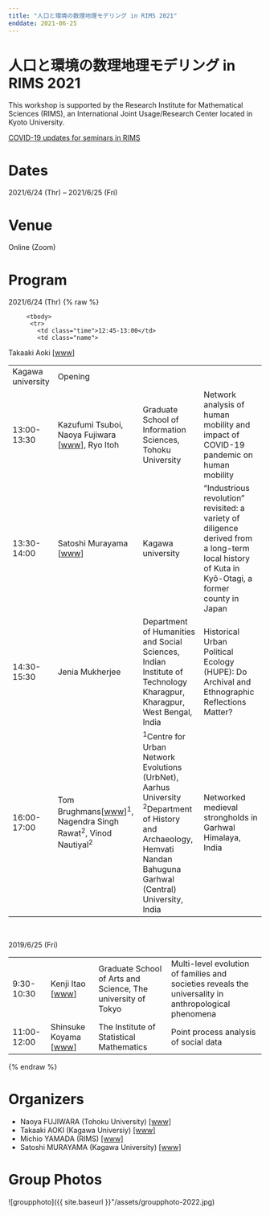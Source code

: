 ```yaml
---
title: "人口と環境の数理地理モデリング in RIMS 2021"
enddate: 2021-06-25
---
```


# 人口と環境の数理地理モデリング in RIMS 2021

This workshop is supported by the  Research  Institute  for  Mathematical  Sciences (RIMS), an  International Joint Usage/Research Center located in Kyoto University.

<a href="https://www.kurims.kyoto-u.ac.jp/kyoten/ja/covid-19.html" target="_blank">COVID-19 updates for seminars in RIMS</a>

# Dates 
2021/6/24 (Thr) – 2021/6/25 (Fri)

# Venue 
Online (Zoom)

# Program
2021/6/24 (Thr)
{% raw %}
<table>

         <tbody>
          <tr>
            <td class="time">12:45-13:00</td>
            <td class="name">
Takaaki Aoki  [<a href="http://www.ed.kagawa-u.ac.jp/~aoki/">www</a>]
</td>
            <td class="affiliation">Kagawa university</td>
            <td class="title">Opening</td>
          </tr>
          <tr>
              <td class="time">13:00-13:30</td>
              <td class="name">
		Kazufumi Tsuboi, Naoya Fujiwara  [<a href="https://www.is.tohoku.ac.jp/jp/laboratory/list_dept/c10.html">www</a>], Ryo Itoh
</td>
              <td class="affiliation">Graduate School of Information Sciences, Tohoku University </td>
              <td class="title">Network analysis of human mobility and impact of COVID-19 pandemic on
	      human mobility</td>
          </tr>
	          <tr>
              <td class="time">13:30-14:00</td>
              <td class="name">
		Satoshi Murayama  [<a href="https://researchmap.jp/read0188434/?lang=en">www</a>]
</td>
              <td class="affiliation">Kagawa university</td>
              <td class="title">“Industrious revolution” revisited: a variety of diligence derived from a long-term local history of Kuta in Kyô-Otagi, a former county in Japan
	</td> 
		<tr>
              <td class="time">14:30-15:30</td>
              <td class="name">Jenia Mukherjee </td>
              <td class="affiliation">Department of Humanities and Social Sciences,
              Indian Institute of Technology Kharagpur,
              Kharagpur, West Bengal, India
              </td>
              <td class="title">Historical Urban Political Ecology (HUPE): Do Archival and Ethnographic Reflections Matter?</td>
            </tr>
            <tr>
              <td class="time">16:00-17:00</td>
              <td class="name">Tom Brughmans[<a href="https://pure.au.dk/portal/en/persons/tom-brughmans(78c7314a-9485-4e14-b207-0e836aea5e01).html">www</a>]<sup>1</sup>, Nagendra Singh Rawat<sup>2</sup>, Vinod Nautiyal<sup>2</sup></td>
              <td class="affiliation"> <sup>1</sup>Centre for Urban Network Evolutions (UrbNet),
                Aarhus University<br><sup>2</sup>Department of History and Archaeology, Hemvati Nandan Bahuguna Garhwal (Central) University, India</td>
              <td class="title">Networked medieval strongholds in Garhwal Himalaya, India</td>
            </tr>
            <!--
            <tr id="break-1a">
              <td class="time">17:30-</td>
              <td colspan="3" class="break">Dinner</td>
            </tr>
            -->
            </tbody>
            </table>            
            <br>

2019/6/25 (Fri)
<table>
         <tbody>
            <tr>
              <td class="time">9:30-10:30</td>
              <td class="name">Kenji Itao [<a href="http://chaos.c.u-tokyo.ac.jp/index_j.html">www</a>]</td>
              <td class="affiliation">Graduate School of Arts and Science, The university of Tokyo</td>
              <td class="title">Multi-level evolution of families and societies reveals the universality in anthropological phenomena</td>
            </tr>
            <tr>
              <td class="time">11:00-12:00</td>
              <td class="name">Shinsuke Koyama [<a href="https://researchmap.jp/read0111335?lang=en">www</a>]</td>
              <td class="affiliation">The Institute of Statistical Mathematics</td>
              <td class="title">Point process analysis of social data</td>
            </tr>
            <!--
            <tr id="break-1a">
              <td class="time">13:00-17:00</td>
              <td colspan="3" class="break">自由討論～数理地理モデリングの今後を考える～</td>
            </tr>
            -->
            </tbody>
            </table>
{% endraw %}

# Organizers
- Naoya FUJIWARA (Tohoku University) [[www]](https://www.is.tohoku.ac.jp/jp/laboratory/list_dept/c10.html)
- Takaaki AOKI (Kagawa Universiy) [[www]](http://www.ed.kagawa-u.ac.jp/~aoki/)
- Michio YAMADA (RIMS) [[www]](http://www.kurims.kyoto-u.ac.jp/en/list/YAMADA,%20Michio.html)
- Satoshi MURAYAMA (Kagawa University) [[www]](http://www.ed.kagawa-u.ac.jp/~aoki/)


# Group Photos
![groupphoto]({{ site.baseurl }}"/assets/groupphoto-2022.jpg)